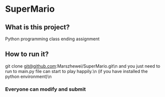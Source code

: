 # SuperMario
## What is this project?
Python programming class ending assignment

## How to run it?
git clone git@github.com:Marszhewei/SuperMario.git\n
and you just need to run to main.py file can start to play happily.\n
(if you have installed the python environment)\n

### Everyone can modify and submit
